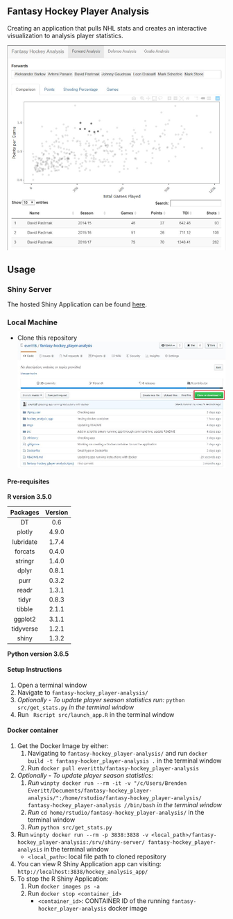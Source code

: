 ## Fantasy Hockey Player Analysis  

Creating an application that pulls NHL stats and creates an interactive visualization to analysis player statistics.

![screenshot](./imgs/app_screenshot.JPG)

## Usage  

### Shiny Server  
The hosted Shiny Application can be found [here](https://everittb.shinyapps.io/hockey_analysis_app/).  

### Local Machine
- Clone this repository  
![screenshot](./imgs/clone_screenshot.JPG)

#### Pre-requisites  
**R version 3.5.0**  

| Packages | Version |
|:--------:|:-------:|  
| DT | 0.6 |
| plotly | 4.9.0 |
| lubridate | 1.7.4 |
| forcats | 0.4.0 |
| stringr | 1.4.0 |
| dplyr | 0.8.1 |
| purr | 0.3.2 |
| readr | 1.3.1 |
| tidyr | 0.8.3 |
| tibble | 2.1.1 |
| ggplot2 | 3.1.1 |
| tidyverse | 1.2.1 |
| shiny | 1.3.2 |  

**Python version 3.6.5**  

#### Setup Instructions    
1. Open a terminal window
2. Navigate to `fantasy-hockey_player-analysis/`
3. *Optionally - To update player season statistics run:* `python src/get_stats.py` *in the terminal window*  
4. Run ` Rscript src/launch_app.R` in the terminal window

#### Docker container  
1. Get the Docker Image by either:  
   1. Navigating to `fantasy-hockey_player-analysis/` and run `docker build -t fantasy-hocker_player-analysis .` in the terminal window  
   2. Run `docker pull everittb/fantasy-hockey_player-analysis`  
2. *Optionally - To update player season statistics:*  
   1.  *Run* `winpty docker run --rm -it -v "/c/Users/Brenden Everitt/Documents/fantasy-hockey_player-analysis/":/home/rstudio/fantasy-hockey_player-analysis/ fantasy-hockey_player-analysis //bin/bash` *in the terminal window*  
   2. *Run* `cd home/rstudio/fantasy-hockey_player-analysis/` in the terminal window  
   3. *Run* `python src/get_stats.py`
3. Run `winpty docker run --rm -p 3838:3838 -v <local_path>/fantasy-hockey_player-analysis:/srv/shiny-server/ fantasy-hockey_player-analysis` in the terminal window  
   - `<local_path>`: local file path to cloned repository
4. You can view R Shiny Application app can visiting: `http://localhost:3838/hockey_analysis_app/`  
5. To stop the R Shiny Application:  
   1. Run `docker images ps -a`  
   2. Run `docker stop <container_id>`  
      - `<container_id>`: CONTAINER ID of the running `fantasy-hocker_player-analysis` docker image
